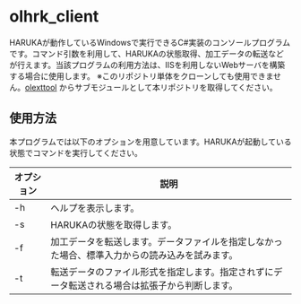 # olhrk_client
HARUKAが動作しているWindowsで実行できるC#実装のコンソールプログラムです。コマンド引数を利用して、HARUKAの状態取得、加工データの転送などが行えます。当該プログラムの利用方法は、IISを利用しないWebサーバを構築する場合に使用します。
※このリポジトリ単体をクローンしても使用できません。[olexttool](https://github.com/OHLASER/olexttool) からサブモジュールとして本リポジトリを取得してください。

## 使用方法
本プログラムでは以下のオプションを用意しています。HARUKAが起動している状態でコマンドを実行してください。

|  オプション  |  説明  |
| ---- | ---- |
|  -h  |  ヘルプを表示します。  |
|  -s  |  HARUKAの状態を取得します。  |
|  -f  |  加工データを転送します。データファイルを指定しなかった場合、標準入力からの読み込みを試みます。  |
|  -t  |  転送データのファイル形式を指定します。指定されずにデータ転送される場合は拡張子から判断します。  |
